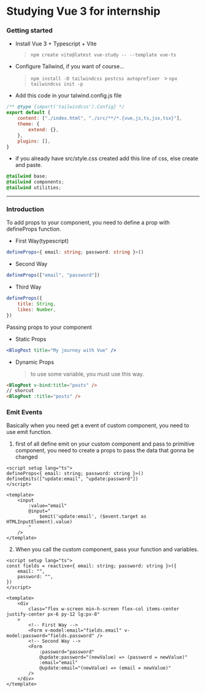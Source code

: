 # Studying Vue 3 for internship

### Getting started

-   Install Vue 3 + Typescript + Vite
    > `npm create vite@latest vue-study -- --template vue-ts`
-   Configure Tailwind, if you want of course...
    > `npm install -D tailwindcss postcss autoprefixer ` > `npx tailwindcss init -p`
-   Add this code in your talwind.config.js file

```javascript
/** @type {import('tailwindcss').Config} */
export default {
	content: ["./index.html", "./src/**/*.{vue,js,ts,jsx,tsx}"],
	theme: {
		extend: {},
	},
	plugins: [],
}
```

-   if you already have src/style.css created add this line of css, else create and paste.

```css
@tailwind base;
@tailwind components;
@tailwind utilities;
```

---

### Introduction

To add props to your component, you need to define a prop with defineProps function.

-   First Way(typescript)

```typescript
defineProps<{ email: string; password: string }>()
```

-   Second Way

```javascript
defineProps(["email", "password"])
```

-   Third Way

```javascript
defineProps({
	title: String,
	likes: Number,
})
```

Passing props to your component

-   Static Props

```jsx
<BlogPost title="My journey with Vue" />
```

-   Dynamic Props
    > to use some variable, you must use this way.

```HTML
<BlogPost v-bind:title="posts" />
// shorcut
<BlogPost :title="posts" />
```

### Emit Events

Basically when you need get a event of custom component, you need to use emit function.

1.  first of all define emit on your custom component and pass to primitive component, you need to create a props to pass the data that gonna be changed

```vue
<script setup lang="ts">
defineProps<{ email: string; password: string }>()
defineEmits(["update:email", "update:password"])
</script>

<template>
	<input
		:value="email"
		@input="
			$emit('update:email', ($event.target as HTMLInputElement).value)
		"
	/>
</template>
```

2. When you call the custom component, pass your function and variables.

```vue
<script setup lang="ts">
const fields = reactive<{ email: string; password: string }>({
	email: "",
	password: "",
})
</script>

<template>
	<div
		class="flex w-screen min-h-screen flex-col items-center justify-center px-6 py-12 lg:px-8"
	>
		<!-- First Way -->
		<Form v-model:email="fields.email" v-model:password="fields.password" />
		<!-- Second Way -->
		<Form
			:password="password"
			@update:password="(newValue) => (password = newValue)"
			:email="email"
			@update:email="(newValue) => (email = newValue)"
		/>
	</div>
</template>
```
